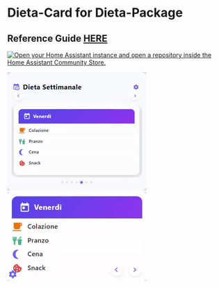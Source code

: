 #  Dieta-Card for Dieta-Package

## Reference Guide [HERE](https://github.com/OneStatePackages/dieta-package)

[![Open your Home Assistant instance and open a repository inside the Home Assistant Community Store.](https://my.home-assistant.io/badges/hacs_repository.svg)](https://my.home-assistant.io/redirect/hacs_repository/?owner=OneStatePackages&repository=dieta-card&category=plugin)

![gif1](https://github.com/OneStatePackages/dieta-card/raw/main/images/card1.gif)
![gif2](https://github.com/OneStatePackages/dieta-card/raw/main/images/card2.gif)


